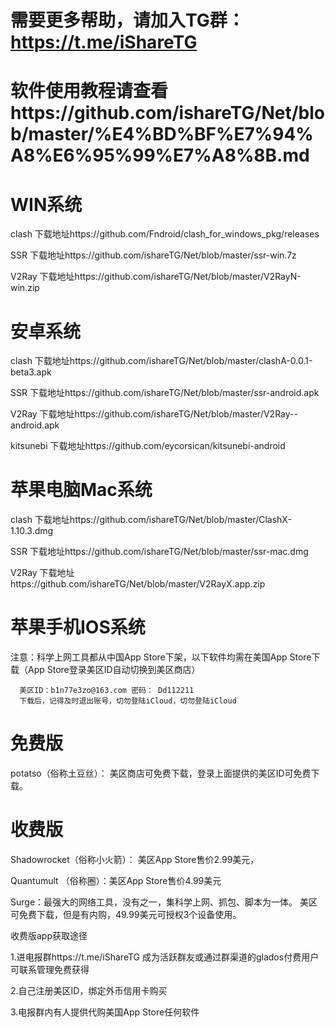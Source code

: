 # 需要更多帮助，请加入TG群：https://t.me/iShareTG
# 软件使用教程请查看https://github.com/ishareTG/Net/blob/master/%E4%BD%BF%E7%94%A8%E6%95%99%E7%A8%8B.md


 # WIN系统

clash 下载地址https://github.com/Fndroid/clash_for_windows_pkg/releases

SSR   下载地址https://github.com/ishareTG/Net/blob/master/ssr-win.7z

V2Ray 下载地址https://github.com/ishareTG/Net/blob/master/V2RayN-win.zip 

# 安卓系统

clash 下载地址https://github.com/ishareTG/Net/blob/master/clashA-0.0.1-beta3.apk

SSR   下载地址https://github.com/ishareTG/Net/blob/master/ssr-android.apk

V2Ray 下载地址https://github.com/ishareTG/Net/blob/master/V2Ray--android.apk

kitsunebi 下载地址https://github.com/eycorsican/kitsunebi-android


# 苹果电脑Mac系统

clash 下载地址https://github.com/ishareTG/Net/blob/master/ClashX-1.10.3.dmg

SSR   下载地址https://github.com/ishareTG/Net/blob/master/ssr-mac.dmg

V2Ray 下载地址https://github.com/ishareTG/Net/blob/master/V2RayX.app.zip


# 苹果手机IOS系统

注意：科学上网工具都从中国App Store下架，以下软件均需在美国App Store下载（App Store登录美区ID自动切换到美区商店）
      
      美区ID：b1n77e3zo@163.com 密码： Dd112211
      下载后，记得及时退出账号，切勿登陆iCloud，切勿登陆iCloud
# 免费版      
potatso（俗称土豆丝）： 美区商店可免费下载，登录上面提供的美区ID可免费下载。

# 收费版

Shadowrocket（俗称小火箭）： 美区App Store售价2.99美元，

Quantumult （俗称圈）：美区App Store售价4.99美元

Surge：最强大的网络工具，没有之一，集科学上网、抓包、脚本为一体。 美区可免费下载，但是有内购，49.99美元可授权3个设备使用。

收费版app获取途径

1.进电报群https://t.me/iShareTG 成为活跃群友或通过群渠道的glados付费用户可联系管理免费获得

2.自己注册美区ID，绑定外币信用卡购买

3.电报群内有人提供代购美国App Store任何软件



